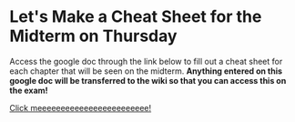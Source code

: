 # Let's Make a Cheat Sheet for the Midterm on Thursday
Access the google doc through the link below to fill out a cheat sheet for each chapter that will be seen on the midterm. __Anything entered on this google doc will be transferred to the wiki so that you can access this on the exam!__

[Click meeeeeeeeeeeeeeeeeeeeeeee!](https://docs.google.com/document/d/18ErqLm3iZdD1Fd2FQj9f1xWsltzUTRcFFHOkbCRjb6I/edit?usp=sharing)
